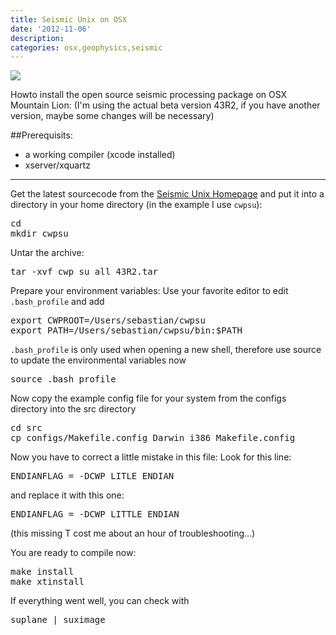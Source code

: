 ```yaml
---
title: Seismic Unix on OSX
date: '2012-11-06'
description:
categories: osx,geophysics,seismic
---
```


<img class="aligncenter" src="{{urls.media}}/seismic/suxwigb.jpg">

Howto install the open source seismic processing package on OSX Mountain Lion:
(I'm using the actual beta version 43R2, if you have another version, maybe some changes will be necessary)

##Prerequisits:
* a working compiler (xcode installed) 
* xserver/xquartz

-------------
Get the latest sourcecode from the [Seismic Unix Homepage](http://www.cwp.mines.edu/cwpcodes/) and put it into a directory in your home directory (in the example I use `cwpsu`):

<pre class="prettyprint">
cd
mkdir cwpsu
</pre>

Untar the archive:
<pre class="prettyprint">
tar -xvf cwp_su_all_43R2.tar
</pre>

Prepare your environment variables:
Use your favorite editor to edit `.bash_profile` and add
<pre class="prettyprint">
export CWPROOT=/Users/sebastian/cwpsu
export PATH=/Users/sebastian/cwpsu/bin:$PATH
</pre>

`.bash_profile` is only used when opening a new shell, therefore use source to update the environmental variables now
<pre class="prettyprint">
source .bash_profile
</pre>

Now copy the example config file for your system from the configs directory into the src directory
<pre class="prettyprint">
cd src
cp configs/Makefile.config_Darwin_i386 Makefile.config
</pre>

Now you have to correct a little mistake in this file: Look for this line:
<pre class="prettyprint">
ENDIANFLAG = -DCWP_LITLE_ENDIAN
</pre>
and replace it with this one:
<pre class="prettyprint">
ENDIANFLAG = -DCWP_LITTLE_ENDIAN
</pre>

(this missing T cost me about an hour of troubleshooting...)

You are ready to compile now:
<pre class="prettyprint">
make install
make xtinstall
</pre>

If everything went well, you can check with 
<pre class="prettyprint">
suplane | suximage
</pre>